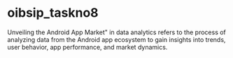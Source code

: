 # oibsip_taskno8
Unveiling the Android App Market" in data analytics refers to the process of analyzing data from the Android app ecosystem to gain insights into trends, user behavior, app performance, and market dynamics.
